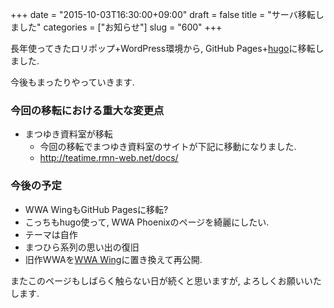 +++
date = "2015-10-03T16:30:00+09:00"
draft = false
title = "サーバ移転しました"
categories = ["お知らせ"]
slug = "600"
+++

長年使ってきたロリポップ+WordPress環境から, GitHub Pages+[hugo](http://gohugo.io/)に移転しました.

今後もまったりやっていきます.

### 今回の移転における重大な変更点
- まつゆき資料室が移転
  - 今回の移転でまつゆき資料室のサイトが下記に移動になりました.
  - http://teatime.rmn-web.net/docs/

### 今後の予定
- WWA WingもGitHub Pagesに移転?
 - こっちもhugo使って, WWA Phoenixのページを綺麗にしたい.
 - テーマは自作
- まつひら系列の思い出の復旧
 - 旧作WWAを[WWA Wing](http://wwawing.com)に置き換えて再公開.

またこのページもしばらく触らない日が続くと思いますが, よろしくお願いいたします.
